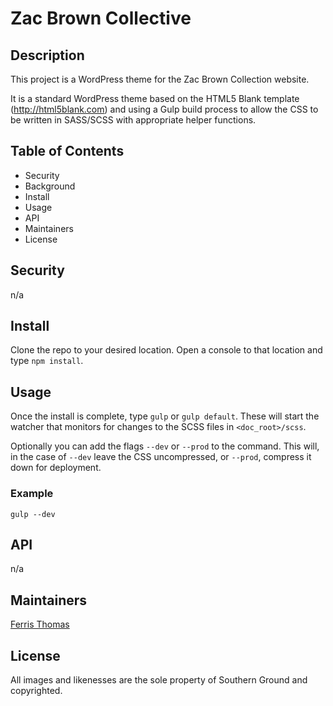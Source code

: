 # Zac Brown Collective

## Description

This project is a WordPress theme for the Zac Brown Collection website.

It is a standard WordPress theme based on the HTML5 Blank template (http://html5blank.com)
and using a Gulp build process to allow the CSS to be written in SASS/SCSS with appropriate
helper functions.

## Table of Contents

* Security
* Background
* Install
* Usage
* API
* Maintainers
* License

## Security

n/a

## Install

Clone the repo to your desired location. Open a console to that location and type `npm install`.

## Usage

 Once the install is complete, type `gulp` or `gulp default`. These will start the watcher that monitors for changes to the SCSS files in `<doc_root>/scss`.

 Optionally you can add the flags `--dev` or `--prod` to the command. This will, in the case of `--dev` leave the CSS uncompressed, or `--prod`, compress it down for deployment.

 ### Example

 `gulp --dev`

 ## API

 n/a

 ## Maintainers

[Ferris Thomas](mailto:ferris@fsthomas.com)

## License 

All images and likenesses are the sole property of Southern Ground and copyrighted.
